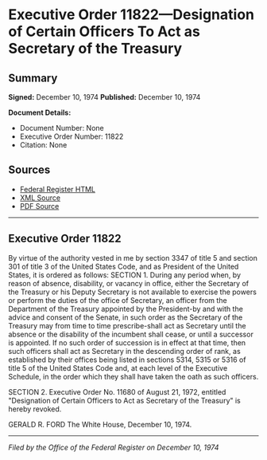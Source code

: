 # Executive Order 11822—Designation of Certain Officers To Act as Secretary of the Treasury

## Summary

**Signed:** December 10, 1974
**Published:** December 10, 1974

**Document Details:**
- Document Number: None
- Executive Order Number: 11822
- Citation: None

## Sources
- [Federal Register HTML](https://www.presidency.ucsb.edu/documents/executive-order-11822-designation-certain-officers-act-secretary-the-treasury)
- [XML Source](None)
- [PDF Source](None)

---

## Executive Order 11822

By virtue of the authority vested in me by section 3347 of title 5 and section 301 of title 3 of the United States Code, and as President of the United States, it is ordered as follows:
SECTION 1. During any period when, by reason of absence, disability, or vacancy in office, either the Secretary of the Treasury or his Deputy Secretary is not available to exercise the powers or perform the duties of the office of Secretary, an officer from the Department of the Treasury appointed by the President-by and with the advice and consent of the Senate, in such order as the Secretary of the Treasury may from time to time prescribe-shall act as Secretary until the absence or the disability of the incumbent shall cease, or until a successor is appointed. If no such order of succession is in effect at that time, then such officers shall act as Secretary in the descending order of rank, as established by their offices being listed in sections 5314, 5315 or 5316 of title 5 of the United States Code and, at each level of the Executive Schedule, in the order which they shall have taken the oath as such officers.

SECTION 2. Executive Order No. 11680 of August 21, 1972, entitled "Designation of Certain Officers to Act as Secretary of the Treasury" is hereby revoked.

GERALD R. FORD
The White House,
December 10, 1974.

---

*Filed by the Office of the Federal Register on December 10, 1974*
